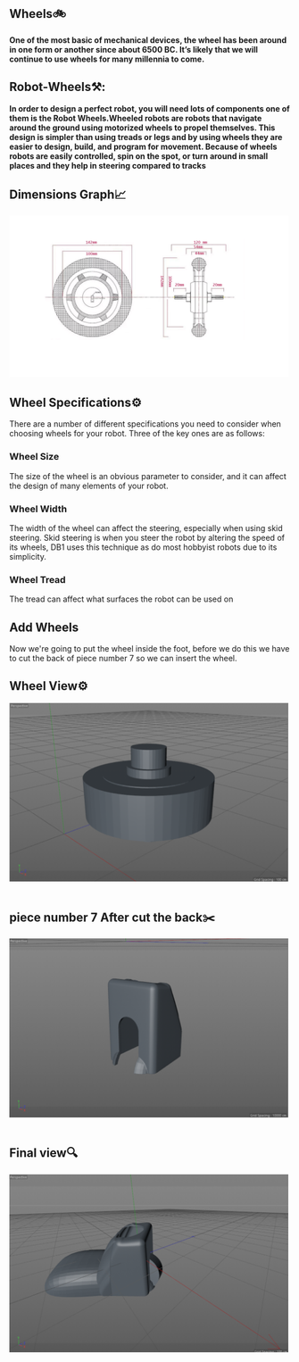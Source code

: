 
## Wheels🚲
**One of the most basic of mechanical devices, the wheel has been around in one form or another since about 6500 BC. It’s likely that we will continue to use wheels for many millennia to come.** <br />


## Robot-Wheels⚒:<br />

**In order to design a perfect robot, you will need lots of components one of them is the Robot Wheels.Wheeled robots are robots that navigate around the ground using motorized wheels to propel themselves. This design is simpler than using treads or legs and by using wheels they are easier to design, build, and program for movement. Because of wheels robots are easily controlled, spin on the spot, or turn around in small places and they help in steering compared to tracks**<br />
## Dimensions Graph📈 <br />
<img src="images/graph.png" width="500"> <br />
## Wheel Specifications⚙️<br />
There are a number of different specifications you need to consider when choosing wheels for your robot. Three of the key ones are as follows:
### Wheel Size
The size of the wheel is an obvious parameter to consider, and it can affect the design of many elements of your robot.
### Wheel Width
The width of the wheel can affect the steering, especially when using skid steering. Skid steering is when you steer the robot by altering the speed of its wheels, DB1 uses this technique as do most hobbyist robots due to its simplicity.
### Wheel Tread
 The tread can affect what surfaces the robot can be used on
 ## Add Wheels<br />
 Now we're going to put the wheel inside the foot, before we do this we have to cut the back of piece number 7 so we can insert the wheel.
## Wheel View⚙️
 <img src="images/tire.png" width="500">  <br />
 <br />
 
## piece number 7 After cut the back✂️ <br />
  <img src="images/cut.png" width="500"> <br />
   <br />
 ## Final view🔍 <br />
   <img src="images/foot.png" width="500"> <br />
